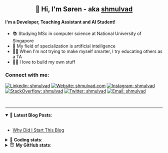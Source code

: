 <h2 align="center">
	👋 Hi, I'm Søren - aka <a href="https://shmulvad.com">shmulvad</a>
</h2>

#### I'm a Developer, Teaching Assistant and AI Student!
- 📚 Studying MSc in computer science at National University of Singapore
- 🧠 My field of specialization is artificial intelligence
- 👨‍🏫 When I'm not trying to make myself smarter, I try educating others as a TA
- 👨‍💻 I love to build my own stuff

### Connect with me:

[![Linkedin: shmulvad](https://img.shields.io/badge/shmulvad-blue?style=flat&logo=Linkedin&logoColor=white)][linkedin]
[![Website: shmulvad.com](https://img.shields.io/badge/shmulvad.com-47CCCC?&style=flat&logo=Google-Chrome&logoColor=white)][website]
[![Instagram: shmulvad](https://img.shields.io/badge/-@shmulvad-purple?style=flat&logo=Instagram&logoColor=white)][instagram]
[![StackOverflow: shmulvad](https://img.shields.io/badge/shmulvad-FE7A16?style=flat&logo=stack-overflow&logoColor=white)][stackOverflow]
[![Twitter: shmulvad](https://img.shields.io/badge/@shmulvad-1ca0f1?style=flat&logo=twitter&logoColor=white)][twitter]
[![Email: shmulvad](https://img.shields.io/badge/shmulvad-D14836?style=flat&logo=gmail&logoColor=white)][mail]

<br />

---

<details open>
 <summary>📕 <b>Latest Blog Posts</b>: </summary>

<br>

<!-- BLOG-POST-LIST:START -->
- [Why Did I Start This Blog](https://shmulvad.com/blog/why-did-start-this-blog)
<!-- BLOG-POST-LIST:END -->

</details>

<!-- --- -->

<details>
 <summary>🤖 <b>Coding stats</b>: </summary>

<br>

<!--START_SECTION:waka-->
**I'm a Night 🦉** 

```text
🌞 Morning    97 commits     ██░░░░░░░░░░░░░░░░░░░░░░░   8.71% 
🌆 Daytime    432 commits    █████████░░░░░░░░░░░░░░░░   38.78% 
🌃 Evening    382 commits    ████████░░░░░░░░░░░░░░░░░   34.29% 
🌙 Night      203 commits    ████░░░░░░░░░░░░░░░░░░░░░   18.22%

```


📊 **This Week I Spent My Time On** 

```text
💬 Programming Languages: 
Python                   8 hrs 18 mins       ██████████████████░░░░░░░   72.19% 
Other                    2 hrs 8 mins        ████░░░░░░░░░░░░░░░░░░░░░   18.63% 
SQL                      33 mins             █░░░░░░░░░░░░░░░░░░░░░░░░   4.82% 
Bash                     10 mins             ░░░░░░░░░░░░░░░░░░░░░░░░░   1.57% 
YAML                     5 mins              ░░░░░░░░░░░░░░░░░░░░░░░░░   0.86%

🔥 Editors: 
VS Code                  9 hrs 11 mins       ████████████████████░░░░░   79.78% 
Zsh                      2 hrs               ████░░░░░░░░░░░░░░░░░░░░░   17.44% 
Sublime Text             19 mins             ░░░░░░░░░░░░░░░░░░░░░░░░░   2.78%

🐱‍💻 Projects: 
finanstilsyn-scraper     10 hrs 17 mins      ██████████████████████░░░   89.35% 
Terminal                 34 mins             █░░░░░░░░░░░░░░░░░░░░░░░░   4.96% 
overvaagning             10 mins             ░░░░░░░░░░░░░░░░░░░░░░░░░   1.57% 
Unknown Project          9 mins              ░░░░░░░░░░░░░░░░░░░░░░░░░   1.41% 
mwvc                     5 mins              ░░░░░░░░░░░░░░░░░░░░░░░░░   0.83%

```


 Last Updated on 24/12/2021
<!--END_SECTION:waka-->

</details>

<!-- --- -->

<details>
 <summary>😇 <b>My GitHub stats</b>: </summary>

<br>

<img align="left" alt="shmulvad's Github Stats" src="https://github-readme-stats.vercel.app/api?username=shmulvad&show_icons=true&hide_border=true" />

</details>



[website]: https://shmulvad.com
[twitter]: https://twitter.com/shmulvad
[linkedin]: https://linkedin.com/in/shmulvad
[instagram]: https://instagram.com/shmulvad
[stackOverflow]: https://stackoverflow.com/users/9248793/shmulvad
[mail]: mailto:shmulvad@gmail.com
[github]: https://github.com/shmulvad
